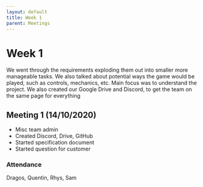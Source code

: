 ```yaml
---
layout: default
title: Week 1
parent: Meetings
---
```


# Week 1

We went through the requirements exploding them out into smaller more manageable tasks. We also talked about potential ways the game would be played, such as controls, mechanics, etc. Main focus was to understand the project. We also created our Google Drive and Discord, to get the team on the same page for everything

## Meeting 1 (14/10/2020)

* Misc team admin
* Created Discord, Drive, GitHub
* Started specification document
* Started question for customer

### Attendance

Dragos, Quentin, Rhys, Sam
